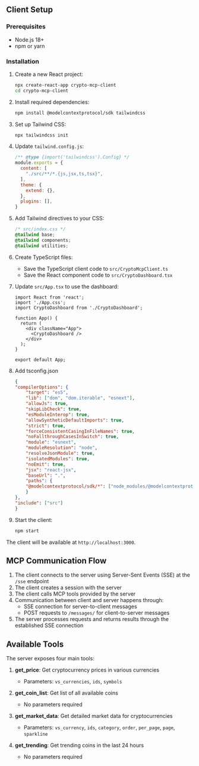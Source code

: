 ## Client Setup

### Prerequisites

- Node.js 18+
- npm or yarn

### Installation

1. Create a new React project:
   ```bash
   npx create-react-app crypto-mcp-client
   cd crypto-mcp-client
   ```

2. Install required dependencies:
   ```bash
   npm install @modelcontextprotocol/sdk tailwindcss
   ```

3. Set up Tailwind CSS:
   ```bash
   npx tailwindcss init
   ```

4. Update `tailwind.config.js`:
   ```javascript
   /** @type {import('tailwindcss').Config} */
   module.exports = {
     content: [
       "./src/**/*.{js,jsx,ts,tsx}",
     ],
     theme: {
       extend: {},
     },
     plugins: [],
   }
   ```

5. Add Tailwind directives to your CSS:
   ```css
   /* src/index.css */
   @tailwind base;
   @tailwind components;
   @tailwind utilities;
   ```

6. Create TypeScript files:
   - Save the TypeScript client code to `src/CryptoMcpClient.ts`
   - Save the React component code to `src/CryptoDashboard.tsx`

7. Update `src/App.tsx` to use the dashboard:
   ```tsx
   import React from 'react';
   import './App.css';
   import CryptoDashboard from './CryptoDashboard';

   function App() {
     return (
       <div className="App">
         <CryptoDashboard />
       </div>
     );
   }

   export default App;
   ```
9. Add tsconfig.json
    ```json
    {
    "compilerOptions": {
        "target": "es5",
        "lib": ["dom", "dom.iterable", "esnext"],
        "allowJs": true,
        "skipLibCheck": true,
        "esModuleInterop": true,
        "allowSyntheticDefaultImports": true,
        "strict": true,
        "forceConsistentCasingInFileNames": true,
        "noFallthroughCasesInSwitch": true,
        "module": "esnext",
        "moduleResolution": "node",
        "resolveJsonModule": true,
        "isolatedModules": true,
        "noEmit": true,
        "jsx": "react-jsx",
        "baseUrl": ".",
        "paths": {
        "@modelcontextprotocol/sdk/*": ["node_modules/@modelcontextprotocol/sdk/*"]
        }
    },
    "include": ["src"]
    }
    ```
8. Start the client:
   ```bash
   npm start
   ```

The client will be available at `http://localhost:3000`.

## MCP Communication Flow

1. The client connects to the server using Server-Sent Events (SSE) at the `/sse` endpoint
2. The client creates a session with the server
3. The client calls MCP tools provided by the server
4. Communication between client and server happens through:
   - SSE connection for server-to-client messages
   - POST requests to `/messages/` for client-to-server messages
5. The server processes requests and returns results through the established SSE connection

## Available Tools

The server exposes four main tools:

1. **get_price**: Get cryptocurrency prices in various currencies
   - Parameters: `vs_currencies`, `ids`, `symbols`

2. **get_coin_list**: Get list of all available coins
   - No parameters required

3. **get_market_data**: Get detailed market data for cryptocurrencies
   - Parameters: `vs_currency`, `ids`, `category`, `order`, `per_page`, `page`, `sparkline`

4. **get_trending**: Get trending coins in the last 24 hours
   - No parameters required
